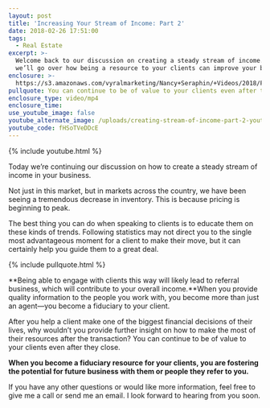 ```yaml
---
layout: post
title: 'Increasing Your Stream of Income: Part 2'
date: 2018-02-26 17:51:00
tags:
  - Real Estate
excerpt: >-
  Welcome back to our discussion on creating a steady stream of income. Today,
  we’ll go over how being a resource to your clients can improve your business.
enclosure: >-
  https://s3.amazonaws.com/vyralmarketing/Nancy+Seraphin/+Videos/2018/February/Park+City+Real+Estate+Careers+Increasing+Your+Stream+of+Income+Part+2.mp4
pullquote: You can continue to be of value to your clients even after they close.
enclosure_type: video/mp4
enclosure_time:
use_youtube_image: false
youtube_alternate_image: /uploads/creating-stream-of-income-part-2-youtube.jpg
youtube_code: fHSoTVeDDcE
---
```


{% include youtube.html %}

Today we’re continuing our discussion on how to create a steady stream of income in your business.

Not just in this market, but in markets across the country, we have been seeing a tremendous decrease in inventory. This is because pricing is beginning to peak.

The best thing you can do when speaking to clients is to educate them on these kinds of trends. Following statistics may not direct you to the single most advantageous moment for a client to make their move, but it can certainly help you guide them to a great deal.

{% include pullquote.html %}

**Being able to engage with clients this way will likely lead to referral business, which will contribute to your overall income.**When you provide quality information to the people you work with, you become more than just an agent—you become a fiduciary to your client.

After you help a client make one of the biggest financial decisions of their lives, why wouldn’t you provide further insight on how to make the most of their resources after the transaction? You can continue to be of value to your clients even after they close.

**When you become a fiduciary resource for your clients, you are fostering the potential for future business with them or people they refer to you.**

If you have any other questions or would like more information, feel free to give me a call or send me an email. I look forward to hearing from you soon.